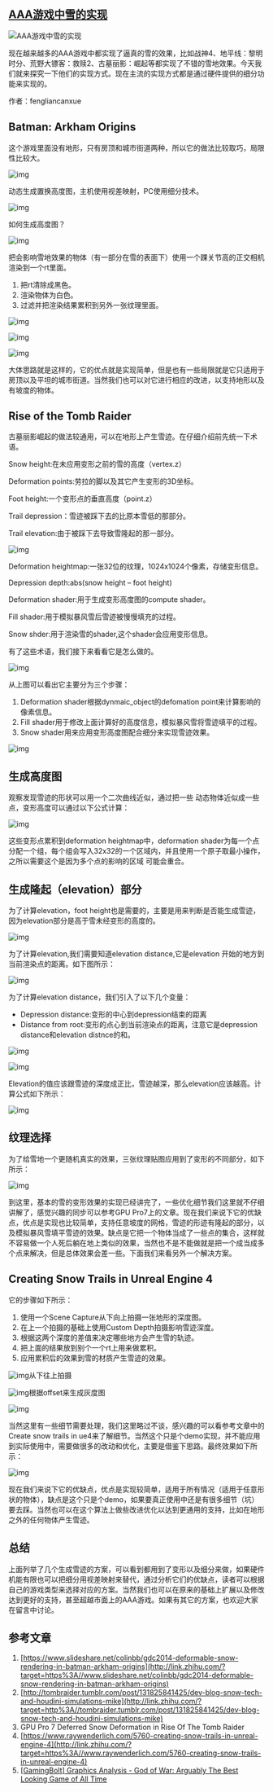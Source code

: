 ## [AAA游戏中雪的实现](https://zhuanlan.zhihu.com/p/56927127)



![AAA游戏中雪的实现](3AGame_Realization.assets/v2-d27bc26124556e20deaa5cbab65f83af_hd.jpg)

现在越来越多的AAA游戏中都实现了逼真的雪的效果，比如战神4、地平线：黎明时分、荒野大镖客：救赎2、古墓丽影：崛起等都实现了不错的雪地效果。今天我们就来探究一下他们的实现方式。现在主流的实现方式都是通过硬件提供的细分功能来实现的。



作者：fengliancanxue





## Batman: Arkham Origins

这个游戏里面没有地形，只有房顶和城市街道两种，所以它的做法比较取巧，局限性比较大。



![img](3AGame_Realization.assets/v2-d1b02ebe78dbe658a36b2fc02bc0f100_b.jpg)

动态生成置换高度图，主机使用视差映射，PC使用细分技术。

![img](3AGame_Realization.assets/v2-2576d4cf0dac508d9ce5963a61ccd869_b.jpg)

如何生成高度图？

![img](3AGame_Realization.assets/v2-16460dec050681bd190d902983a705ca_b.jpg)

把会影响雪地效果的物体（有一部分在雪的表面下）使用一个踝关节高的正交相机渲染到一个rt里面。

1. 把rt清除成黑色。
2. 渲染物体为白色。
3. 过滤并把渲染结果累积到另外一张纹理里面。

![img](3AGame_Realization.assets/v2-9bff553a05bda52ac2529903c8808234_b.jpg)



![img](3AGame_Realization.assets/v2-a425831ff17508caf7a37dd9bb38e619_b.jpg)



![img](3AGame_Realization.assets/v2-36b3b3b7c94980effe017d31d61ed83f_b.jpg)

大体思路就是这样的，它的优点就是实现简单，但是也有一些局限就是它只适用于房顶以及平坦的城市街道。当然我们也可以对它进行相应的改进，以支持地形以及有坡度的物体。

## Rise of the Tomb Raider

古墓丽影崛起的做法较通用，可以在地形上产生雪迹。在仔细介绍前先统一下术语。

Snow height:在未应用变形之前的雪的高度（vertex.z）

Deformation points:劳拉的脚以及其它产生变形的3D坐标。

Foot height:一个变形点的垂直高度（point.z）

Trail depression：雪迹被踩下去的比原本雪低的那部分。

Trail elevation:由于被踩下去导致雪隆起的那一部分。

![img](3AGame_Realization.assets/v2-670e62376189d2dccf26fe858dd5e02a_b.jpg)



Deformation heightmap:一张32位的纹理，1024x1024个像素，存储变形信息。

Depression depth:abs(snow height – foot height)

Deformation shader:用于生成变形高度图的compute shader。

Fill shader:用于模拟暴风雪后雪迹被慢慢填充的过程。

Snow shder:用于渲染雪的shader,这个shader会应用变形信息。

有了这些术语，我们接下来看看它是怎么做的。

![img](3AGame_Realization.assets/v2-8bf8ae1b081d7d5cbb7b1c8b62f235ff_b.jpg)

从上图可以看出它主要分为三个步骤：

1. Deformation shader根据dynmaic_object的defomation point来计算影响的像素信息。
2. Fill shader用于修改上面计算好的高度信息，模拟暴风雪将雪迹填平的过程。
3. Snow shader用来应用变形高度图配合细分来实现雪迹效果。



![img](3AGame_Realization.assets/v2-7d2f2769607b95ac0488cd95d1b0319e_b.jpg)

## 生成高度图

观察发现雪迹的形状可以用一个二次曲线近似，通过把一些 动态物体近似成一些点，变形高度可以通过以下公式计算：

![img](3AGame_Realization.assets/v2-8efb3027d62d9cde006b5f8183f28c68_b.jpg)

这些变形点累积到deformation heightmap中，deformation shader为每一个点分配一个组，每个组会写入32x32的一个区域内，并且使用一个原子取最小操作，之所以需要这个是因为多个点的影响的区域 可能会重合。

## 生成隆起（elevation）部分

为了计算elevation，foot height也是需要的，主要是用来判断是否能生成雪迹，因为elevation部分是高于雪未经变形的高度的。

![img](3AGame_Realization.assets/v2-f431033e0e7776377738275b888a442a_b.jpg)

为了计算elevation,我们需要知道elevation distance,它是elevation 开始的地方到当前渲染点的距离。如下图所示：

![img](3AGame_Realization.assets/v2-722d709df266c01064bbd137418c298c_b.jpg)

为了计算elevation distance，我们引入了以下几个变量：

- Depression distance:变形的中心到depression结束的距离
- Distance from root:变形的点心到当前渲染点的距离，注意它是depression distance和elevation distnce的和。

![img](3AGame_Realization.assets/v2-cdff6f42f9fb5abc270244ed49bf42fb_b.jpg)

![img](3AGame_Realization.assets/v2-bc9008fadf5bd4a2dfb6dd51bb7c1357_b.jpg)

Elevation的值应该跟雪迹的深度成正比，雪迹越深，那么elevation应该越高。计算公式如下所示：

![img](3AGame_Realization.assets/v2-e6d75d3d901810c43cc0f183a4effe69_b.jpg)

## 纹理选择

为了给雪地一个更随机真实的效果，三张纹理贴图应用到了变形的不同部分，如下所示：

![img](3AGame_Realization.assets/v2-3f463496ae77d9d37e217ca4e4e9aa4c_b.jpg)

到这里，基本的雪的变形效果的实现已经讲完了，一些优化细节我们这里就不仔细讲解了，感觉兴趣的同步可以参考GPU Pro7上的文章。现在我们来说下它的优缺点，优点是实现也比较简单，支持任意坡度的网格，雪迹的形迹有隆起的部分，以及模拟暴风雪填平雪迹的效果。缺点是它把一个物体当成了一些点的集合，这样就不容易做一个人死后躺在地上类似的效果，当然也不是不能做就是把一个成当成多个点来解决，但是总体效果会差一些。下面我们来看另外一个解决方案。

## Creating Snow Trails in Unreal Engine 4

它的步骤如下所示：

1. 使用一个Scene Capture从下向上拍摄一张地形的深度图。
2. 在上一个拍摄的基础上使用Custom Depth拍摄影响雪迹深度。
3. 根据这两个深度的差值来决定哪些地方会产生雪的轨迹。
4. 把上面的结果放到别个一个rt上用来做累积。
5. 应用累积后的效果到雪的材质产生雪迹的效果。

![img](3AGame_Realization.assets/v2-d24e5cf6c60c564a0dd2f2d9b6f4cc5a_b.jpg)从下往上拍摄

![img](3AGame_Realization.assets/v2-a6b83fe8713950c52f917314de9d7c88_b.jpg)根据offset来生成灰度图

![img](3AGame_Realization.assets/v2-1e3a757380bba807aee8d656cad26850_b.jpg)

当然这里有一些细节需要处理，我们这里略过不谈，感兴趣的可以看参考文章中的Create snow trails in ue4来了解细节。当然这个只是个demo实现，并不能应用到实际使用中，需要做很多的改动和优化，主要是借鉴下思路。最终效果如下所示：

![img](3AGame_Realization.assets/v2-d455c98a85fc24712d31e09f34235ff1_b.jpg)

现在我们来说下它的优缺点，优点是实现较简单，适用于所有情况（适用于任意形状的物体），缺点是这个只是个demo，如果要真正使用中还是有很多细节（坑）要去踩。当然也可以在这个算法上做些改进优化以达到更通用的支持，比如在地形之外的任何物体产生雪迹。

## 总结

上面列举了几个生成雪迹的方案，可以看到都用到了变形以及细分来做，如果硬件机能有限也可以把细分用视差映射来替代，通过分析它们的优缺点，读者可以根据自己的游戏类型来选择对应的方案。当然我们也可以在原来的基础上扩展以及修改达到更好的支持，甚至超越市面上的AAA游戏。如果有其它的方案，也欢迎大家在留言中讨论。

## 参考文章

1. [https://www.slideshare.net/colinbb/gdc2014-deformable-snow-rendering-in-batman-arkham-origins](http://link.zhihu.com/?target=https%3A//www.slideshare.net/colinbb/gdc2014-deformable-snow-rendering-in-batman-arkham-origins)
2. [http://tombraider.tumblr.com/post/131825841425/dev-blog-snow-tech-and-houdini-simulations-mike](http://link.zhihu.com/?target=http%3A//tombraider.tumblr.com/post/131825841425/dev-blog-snow-tech-and-houdini-simulations-mike)
3. GPU Pro 7 Deferred Snow Deformation in Rise Of The Tomb Raider
4. [https://www.raywenderlich.com/5760-creating-snow-trails-in-unreal-engine-4](http://link.zhihu.com/?target=https%3A//www.raywenderlich.com/5760-creating-snow-trails-in-unreal-engine-4)
5. [[GamingBolt\] Graphics Analysis - God of War: Arguably The Best Looking Game of All Time](http://link.zhihu.com/?target=https%3A//www.resetera.com/threads/gamingbolt-graphics-analysis-god-of-war-arguably-the-best-looking-game-of-all-time.35748/page-32)